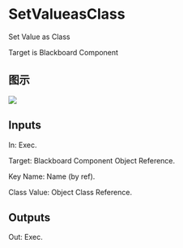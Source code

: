 # SetValueasClass

Set Value as Class

Target is Blackboard Component

## 图示

![]($-20221218-17460353.png)

## Inputs

In: Exec.

Target: Blackboard Component Object Reference.

Key Name: Name (by ref).

Class Value: Object Class Reference.  

## Outputs

Out: Exec.

